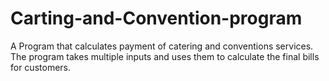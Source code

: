 # Carting-and-Convention-program
 A Program that calculates payment of catering and conventions services.  
 The program takes multiple inputs and uses them to calculate the final bills for customers.
